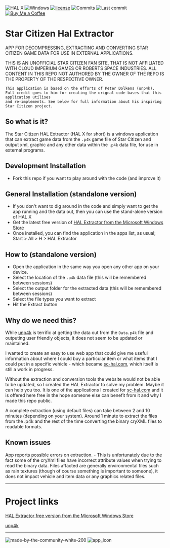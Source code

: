 ![HAL X](https://badgen.net/badge/SC-HAL/Extractor/purple?icon=windows) ![Windows](https://badgen.net/badge/icon/windows?icon=windows&label) [![license](https://badgen.net/badge/license/BSD%203--Clause/blue)](ttps://github.com/SimonJWales/StarCitizen.Hal.Extractor/blob/main/LICENSE) 
![Commits](https://badgen.net/github/commits/SimonJWales/StarCitizen.Hal.Extractor/main) ![Last commit](https://badgen.net/github/last-commit/SimonJWales/StarCitizen.Hal.Extractor/main) 
[![Buy Me a Coffee](https://badgen.net/badge/Support/Buymeacoffee/yellow?icon=buymeacoffee)](https://buymeacoffee.com/schal)

# Star Citizen Hal Extractor

APP FOR DECOMPRESSING, EXTRACTING AND CONVERTING STAR CITIZEN GAME DATA FOR USE IN EXTERNAL APPLICATIONS.

THIS IS AN UNOFFICIAL STAR CITIZEN FAN SITE, THAT IS NOT AFFILIATED WITH CLOUD IMPERIUM GAMES OR ROBERTS SPACE INDUSTRIES.
ALL CONTENT IN THIS REPO NOT AUTHORED BY THE OWNER OF THE REPO IS THE PROPERTY OF THE RESPECTIVE OWNER.
```
This application is based on the efforts of Peter Dolkens (unp4k).
Full credit goes to him for creating the orignal code bases that this application utilises 
and re-implements. See below for full information about his inspiring Star Citizen project.
```
## So what is it?
The Star Citizen HAL Extractor (HAL X for short) is a windows application that can extract game data from the `.p4k` game file of Star Citizen and output xml, graphic and any other data within the `.p4k` data file, for use in external programs.

## Development Installation
* Fork this repo if you want to play around with the code (and improve it)

## General Installation (standalone version)
* If you don't want to dig around in the code and simply want to get the app running and the data out, then you can use the stand-alone version of HAL X
* Get the latest free version of [HAL Extractor from the Microsoft Windows Store](https://www.microsoft.com/store/productId/9NFJWG6RNXRP?ocid=pdpshare)
* Once installed, you can find the application in the apps list, as usual; Start > All > H > HAL Extractor

## How to (standalone version)
* Open the application in the same way you open any other app on your device.
* Select the location of the `.p4k` data file (this will be remembered between sessions)
* Select the output folder for the extracted data (this will be remembered between sessions)
* Select the file types you want to extract
* Hit the Extract button

## Why do we need this?
While [unp4k](https://github.com/dolkensp/unp4k) is terrific at getting the data out from the `Data.p4k` file and outputing user friendly objects, it does not seem to be updated or maintained.

I wanted to create an easy to use web app that could give me useful information about where I could buy a particular item or what items that I could put in a specific vehicle - which became [sc-hal.com](https://sc-hal.com), which itself is still a work in progress. 

Without the extraction and conversion tools the website would not be able to be updated, so I created the HAL Extractor to solve my problem. Maybe it can help you too. It is one of the applications I created for [sc-hal.com](https://sc-hal.com/) and it is offered here free in the hope someone else can benefit from it and why I made this repo public.

A complete extraction (using default files) can take between 2 and 10 minutes (depending on your system). Around 1 minute to extract the files from the .p4k and the rest of the time converting the binary cryXML files to readable formats.

## Known issues
App reports possible errors on extraction.
    - This is unfortunately due to the fact some of the cryXml files have incorrect attribute values when trying to read the binary data. Files affacted are generally environmental files such as rain textures (though of course something is important to someone), it does not impact vehicle and item data or any graphics related files.

    
---

# Project links
[HAL Extractor free version from the Microsoft Windows Store](https://www.microsoft.com/store/productId/9NFJWG6RNXRP?ocid=pdpshare)

[unp4k](https://github.com/dolkensp/unp4k)


---

![made-by-the-community-white-200](https://user-images.githubusercontent.com/44800187/210419931-50f91abd-6fc1-4135-bd62-0d84c496a5bc.png)  ![app_icon](https://github.com/SimonJWales/StarCitizen.Hal.Extractor/assets/44800187/962a408d-5c15-419d-9218-5768ddd033bf)
